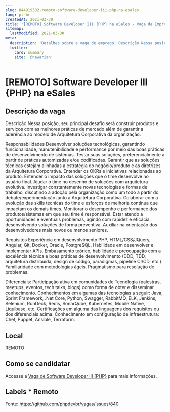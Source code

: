 ```yaml
---
slug: 844919582-remoto-software-developer-iii-php-na-esales
lang: pt-br
createdAt: 2021-03-30
title: '[REMOTO] Software Developer III {PHP} na eSales - Vaga de Emprego'
sitemap:
  lastModified: 2021-03-30
meta:
  description: 'Detalhes sobre a vaga de emprego: Descrição Nessa posição, seu principal desafio será construir produtos e serviços com as melhores práticas de mercado além de garantir a aderência ao modelo de Arquitetura Corporativa da organização. Responsabilidades Desenvolver soluções tecnológicas, garantindo funcionalidade, manutenibilidade e performance por meio das boas práticas de desenvolvimento de sistemas. Testar suas soluções, preferencialmente a partir de práticas automizadas e/ou codificadas. Garantir que as soluções técnicas estejam alinhadas a estratégia do negócio/produto e as diretrizes da Arquitetura Corporativa. Entender os OKRs e iniciativas relacionadas ao produto. Entender o impacto das soluções que o time desenvolve no usuário final. Ajudar o time no desenho de soluções com arquitetura evolutiva. Investigar constantemente novas tecnologias e formas de trabalho, discutindo a adoção pela organização como um todo a partir do debate/experimentação junto à Arquitetura Corporativa. Colaborar com a evolução das skills técnicas do time e esforços de melhoria contínua que impactam os demais times. Monitorar o desempenho e performance dos produtos/sistemas em que seu time é responsável. Estar atendo a oportunidades e eventuais problemas, agindo com rapidez e eficácia, desenvolvendo soluções de forma preventiva. Auxiliar na orientação dos desenvolvedores mais novos ou menos seniores. Requisitos Experiência em desenvolvimento PHP, HTML/CSS/JQuery, Angular, Git, Docker, Oracle, PostgreSQL. Habilidade em desenvolver e implementar APIs. Embasamento teórico, habilidade e preocupação com a excelência técnica e boas práticas de desenvolvimento (DDD, TDD, arquitetura distribuída, design de código, paradigmas, pipeline CI/CD, etc.). Familiaridade com metodologias ágeis. Pragmatismo para resolução de problemas. Diferenciais: Participação ativa em comunidades de Tecnologia (palestras, meetups, eventos, tech talks, blogs) como forma de obter e disseminar conhecimento. Conhecimentos em algumas das tecnologias a seguir: Java, Sprint Framework, .Net Core, Python, Swagger, RabbitMQ, ELK, Jenkins, Selenium, RunDeck, Redis, SonarQube, Kubernetes, Mobile Native, Liquibase, etc. Certificações em alguma das linguagens dos requisitos ou dos diferenciais acima. Conhecimento em configuração de infraestrutura: Chef, Puppet, Ansible, Terraform.'
  twitter:
    card: summary
    site: '@nawarian'
---
```


# [REMOTO] Software Developer III {PHP} na eSales

## Descrição da vaga 
Descrição
Nessa posição, seu principal desafio será construir produtos e serviços com as melhores práticas de mercado além de garantir a aderência ao modelo de Arquitetura Corporativa da organização.

Responsabilidades
Desenvolver soluções tecnológicas, garantindo funcionalidade, manutenibilidade e performance por meio das boas práticas de desenvolvimento de sistemas.
Testar suas soluções, preferencialmente a partir de práticas automizadas e/ou codificadas.
Garantir que as soluções técnicas estejam alinhadas a estratégia do negócio/produto e as diretrizes da Arquitetura Corporativa.
Entender os OKRs e iniciativas relacionadas ao produto.
Entender o impacto das soluções que o time desenvolve no usuário final.
Ajudar o time no desenho de soluções com arquitetura evolutiva.
Investigar constantemente novas tecnologias e formas de trabalho, discutindo a adoção pela organização como um todo a partir do debate/experimentação junto à Arquitetura Corporativa.
Colaborar com a evolução das skills técnicas do time e esforços de melhoria contínua que impactam os demais times.
Monitorar o desempenho e performance dos produtos/sistemas em que seu time é responsável.
Estar atendo a oportunidades e eventuais problemas, agindo com rapidez e eficácia, desenvolvendo soluções de forma preventiva.
Auxiliar na orientação dos desenvolvedores mais novos ou menos seniores.

Requisitos
Experiência em desenvolvimento PHP, HTML/CSS/JQuery, Angular, Git, Docker, Oracle, PostgreSQL.
Habilidade em desenvolver e implementar APIs.
Embasamento teórico, habilidade e preocupação com a excelência técnica e boas práticas de desenvolvimento (DDD, TDD, arquitetura distribuída, design de código, paradigmas, pipeline CI/CD, etc.).
Familiaridade com metodologias ágeis.
Pragmatismo para resolução de problemas.

Diferenciais:
Participação ativa em comunidades de Tecnologia (palestras, meetups, eventos, tech talks, blogs) como forma de obter e disseminar conhecimento.
Conhecimentos em algumas das tecnologias a seguir: Java, Sprint Framework, .Net Core, Python, Swagger, RabbitMQ, ELK, Jenkins, Selenium, RunDeck, Redis, SonarQube, Kubernetes, Mobile Native, Liquibase, etc.
Certificações em alguma das linguagens dos requisitos ou dos diferenciais acima.
Conhecimento em configuração de infraestrutura: Chef, Puppet, Ansible, Terraform.
## Local 
REMOTO 
## Como se candidatar 
Accesse a [Vaga de Software Developer III {PHP}](https://nerdprogramador.com.br/esales-software-developer-iii-php/6574e409-c6de-4254-932d-653c1ed1d24c) para mais informações. 
## Labels * Remoto 


Fonte: https://github.com/phpdevbr/vagas/issues/840